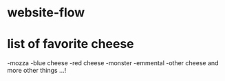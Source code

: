 # website-flow

# list of favorite cheese
-mozza
-blue cheese
-red cheese
-monster
-emmental
-other cheese 
and more other things ...!
   